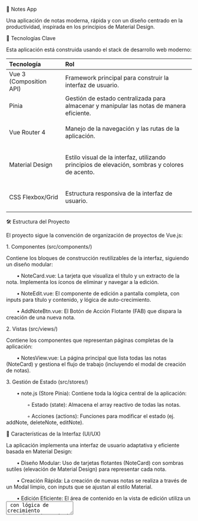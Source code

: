 ﻿📝 Notes App

Una aplicación de notas moderna, rápida y con un diseño centrado en la productividad, inspirada en los principios de Material Design.

🚀 Tecnologías Clave

Esta aplicación está construida usando el stack de desarrollo web moderno:

|Tecnología|Rol|
| :- | :- |
|Vue 3 (Composition API)|Framework principal para construir la interfaz de usuario.|
|Pinia|Gestión de estado centralizada para almacenar y manipular las notas de manera eficiente.|
|Vue Router 4|<p>Manejo de la navegación y las rutas de la aplicación.</p><p></p>|
|<p>Material Design</p><p></p>|<p>Estilo visual de la interfaz, utilizando principios de elevación, sombras y colores de acento.</p><p></p>|
|<p>CSS Flexbox/Grid</p><p></p>|<p>Estructura responsiva de la interfaz de usuario.</p><p></p>|


🛠️ Estructura del Proyecto

El proyecto sigue la convención de organización de proyectos de Vue.js:

1\. Componentes (src/components/)

Contiene los bloques de construcción reutilizables de la interfaz, siguiendo un diseño modular:

`    `• NoteCard.vue: La tarjeta que visualiza el título y un extracto de la nota. Implementa los íconos de eliminar y navegar a la edición.

`    `• NoteEdit.vue: El componente de edición a pantalla completa, con inputs para título y contenido, y lógica de auto-crecimiento.

`    `• AddNoteBtn.vue: El Botón de Acción Flotante (FAB) que dispara la creación de una nueva nota.

2\. Vistas (src/views/)

Contiene los componentes que representan páginas completas de la aplicación:

`    `• NotesView.vue: La página principal que lista todas las notas (NoteCard) y gestiona el flujo de trabajo (incluyendo el modal de creación de notas).

3\. Gestión de Estado (src/stores/)

`    `• note.js (Store Pinia): Contiene toda la lógica central de la aplicación:

`        `◦ Estado (state): Almacena el array reactivo de todas las notas.

`        `◦ Acciones (actions): Funciones para modificar el estado (ej. addNote, deleteNote, editNote).

🎨 Características de la Interfaz (UI/UX)

La aplicación implementa una interfaz de usuario adaptativa y eficiente basada en Material Design:

`    `• Diseño Modular: Uso de tarjetas flotantes (NoteCard) con sombras sutiles (elevación de Material Design) para representar cada nota.

`    `• Creación Rápida: La creación de nuevas notas se realiza a través de un Modal limpio, con inputs que se ajustan al estilo Material.

`    `• Edición Eficiente: El área de contenido en la vista de edición utiliza un <textarea> con lógica de crecimiento automático (autosize) para adaptarse al texto.

`    `• Navegación: La barra superior (App Bar) utiliza un color de acento azul (#4285F4) y una sombra para indicar elevación, siguiendo el estándar de Material Design.

⚙️ Instalación y Ejecución

Para levantar el proyecto localmente, sigue estos pasos:

`    `1. Clonar el repositorio:

`       `Bash

`       `git clone [URL\_DE\_TU\_REPOSITORIO]

`       `cd [nombre-del-repositorio]

`    `2. Instalar dependencias:

`       `Bash

`       `npm install

`       `# o

`       `yarn install

`    `3. Ejecutar el proyecto en modo desarrollo:

`       `Bash

`       `npm run dev

`       `# o

`       `yarn dev

La aplicación estará disponible en http://localhost:5173/ (o el puerto que se muestre en la consola).

